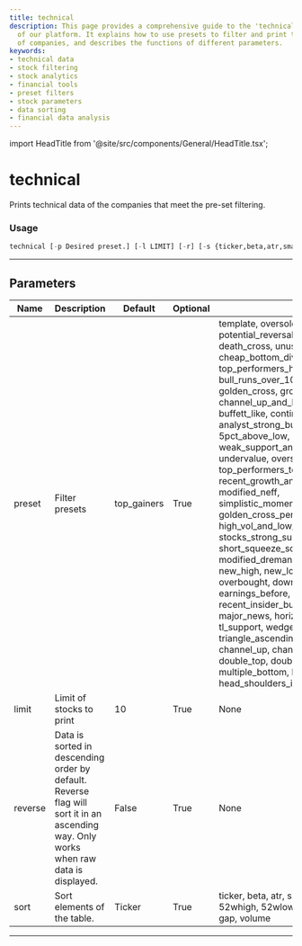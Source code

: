 ```yaml
---
title: technical
description: This page provides a comprehensive guide to the 'technical' functionality
  of our platform. It explains how to use presets to filter and print technical data
  of companies, and describes the functions of different parameters.
keywords:
- technical data
- stock filtering
- stock analytics
- financial tools
- preset filters
- stock parameters
- data sorting
- financial data analysis
---
```


import HeadTitle from '@site/src/components/General/HeadTitle.tsx';

<HeadTitle title="technical - Screener - Stocks - Reference | OpenBB Terminal Docs" />

# technical

Prints technical data of the companies that meet the pre-set filtering.

### Usage

```python
technical [-p Desired preset.] [-l LIMIT] [-r] [-s {ticker,beta,atr,sma20,sma50,sma200,52whigh,52wlow,rsi,price,change,fromopen,gap,volume}]
```

---

## Parameters

| Name | Description | Default | Optional | Choices |
| ---- | ----------- | ------- | -------- | ------- |
| preset | Filter presets | top_gainers | True | template, oversold_under_5dol, potential_reversals, top_performers_all, death_cross, unusual_volume, news_scanner, cheap_bottom_dividend, cheap_dividend, top_performers_healthcare, bull_runs_over_10pct, value_stocks, golden_cross, growth_stocks, channel_up_and_low_debt_and_sma_50and200, buffett_like, continued_momentum_scan, analyst_strong_buy, under_15dol_stocks, 5pct_above_low, cheap_oversold, weak_support_and_top_performers, undervalue, oversold_under_3dol, top_performers_tech, rosenwald_gtfo, recent_growth_and_support, heavy_inst_ins, modified_neff, simplistic_momentum_scanner_under_7dol, golden_cross_penny, break_out_stocks, high_vol_and_low_debt, stocks_strong_support_levels, sexy_year, short_squeeze_scan, oversold, rosenwald, modified_dreman, top_gainers, top_losers, new_high, new_low, most_volatile, most_active, overbought, downgrades, upgrades, earnings_before, earnings_after, recent_insider_buying, recent_insider_selling, major_news, horizontal_sr, tl_resistance, tl_support, wedge_up, wedge_down, wedge, triangle_ascending, triangle_descending, channel_up, channel_down, channel, double_top, double_bottom, multiple_top, multiple_bottom, head_shoulders, head_shoulders_inverse |
| limit | Limit of stocks to print | 10 | True | None |
| reverse | Data is sorted in descending order by default. Reverse flag will sort it in an ascending way. Only works when raw data is displayed. | False | True | None |
| sort | Sort elements of the table. | Ticker | True | ticker, beta, atr, sma20, sma50, sma200, 52whigh, 52wlow, rsi, price, change, fromopen, gap, volume |

---
